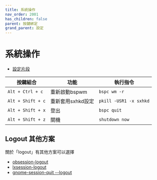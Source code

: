 ```yaml
---
title: 系統操作
nav_order: 2001
has_children: false
parent: 按鍵綁定
grand_parent: 設定
---
```



# 系統操作


* [設定片段](https://github.com/samwhelp/note-about-bspwm/blob/gh-pages/_demo/config/bspwm-config/main/config/bspwm/helper/share/gen/sxhkd-gen-rc/Section/Keybind/System/Exit.conf)

| 按鍵組合           | 功能        | 執行指令             |
| ----------------- | ------------ | -------------------- |
| `Alt + Ctrl + c`  | 重新啟動bspwm  | `bspc wm -r`   |
| `Alt + Shift + c` | 重新套用sxhkd設定  | `pkill -USR1 -x sxhkd`  |
| `Alt + Shift + x` | 登出         | `bspc quit`  |
| `Alt + Shift + z` | 關機         | `shutdown now` |


## Logout 其他方案

關於「logout」有其他方案可以選擇

* [obsession-logout](https://github.com/samwhelp/note-about-bspwmwm/blob/gh-pages/_demo/config/bspwmwm-config/main/config/bspwm/share/gen/bspwmwm-gen-rc/Section/Subject/System/Keybind/ByObSession.conf#L29)
* [lxsession-logout](https://github.com/samwhelp/note-about-bspwmwm/blob/gh-pages/_demo/config/bspwmwm-config/main/config/bspwm/share/gen/bspwmwm-gen-rc/Section/Subject/System/Keybind/ByLxSession.conf#L29)
* [gnome-session-quit --logout](https://github.com/samwhelp/note-about-bspwmwm/blob/gh-pages/_demo/config/bspwmwm-config/main/config/bspwm/share/gen/bspwmwm-gen-rc/Section/Subject/System/Keybind/ByGnomeSession.conf)
